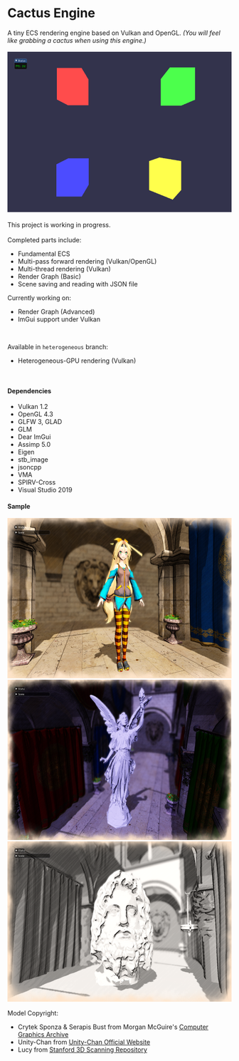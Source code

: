 # Cactus Engine
A tiny ECS rendering engine based on Vulkan and OpenGL. 
*(You will feel like grabbing a cactus when using this engine.)*<br/>
<br/>
<img src="/README_pix/Screenshot_0.png" width="640" height="360">
<br/><br/>
This project is working in progress.<br/><br/>Completed parts include:

- Fundamental ECS
- Multi-pass forward rendering (Vulkan/OpenGL)
- Multi-thread rendering (Vulkan)
- Render Graph (Basic)
- Scene saving and reading with JSON file

Currently working on:

* Render Graph (Advanced)
* ImGui support under Vulkan

<br/>

Available in `heterogeneous` branch:

- Heterogeneous-GPU rendering (Vulkan)

<br/>

#### Dependencies

- Vulkan 1.2
- OpenGL 4.3
- GLFW 3, GLAD
- GLM
- Dear ImGui
- Assimp 5.0
- Eigen
- stb_image
- jsoncpp
- VMA
- SPIRV-Cross
- Visual Studio 2019



#### Sample

<img src="/README_pix/Screenshot_1.png" width="640" height="360">

<img src="/README_pix/Screenshot_2.png" width="640" height="360">

<img src="/README_pix/Screenshot_3.png" width="640" height="360">

Model Copyright:

- Crytek Sponza & Serapis Bust from Morgan McGuire's [Computer Graphics Archive](https://casual-effects.com/data)
- Unity-Chan from [Unity-Chan Official Website](https://unity-chan.com/)
- Lucy from [Stanford 3D Scanning Repository](http://graphics.stanford.edu/data/3Dscanrep/)